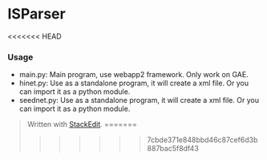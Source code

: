 ISParser
========
<<<<<<< HEAD
### Usage ###

 - main.py: Main program, use webapp2 framework. Only work on GAE.
 - hinet.py: Use as a standalone program, it will create a xml file. Or you can import it as a python module.
 - seednet.py: Use as a standalone program, it will create a xml file. Or you can import it as a python module.

> Written with [StackEdit](http://benweet.github.io/stackedit/).
=======
>>>>>>> 7cbde371e848bbd46c87cef6d3b887bac5f8df43
